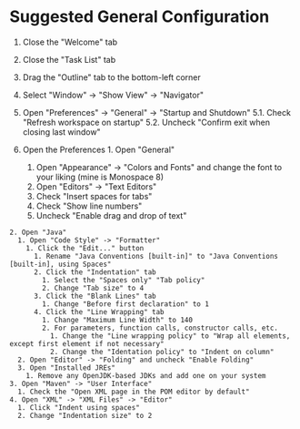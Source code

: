 Suggested General Configuration
===============================

1. Close the "Welcome" tab
2. Close the "Task List" tab
3. Drag the "Outline" tab to the bottom-left corner
4. Select "Window" -> "Show View" -> "Navigator"
5. Open "Preferences" -> "General" -> "Startup and Shutdown"
5.1. Check "Refresh workspace on startup"
5.2. Uncheck "Confirm exit when closing last window"


  5. Open the Preferences
    1. Open "General"
      1. Open "Appearance" -> "Colors and Fonts" and change the font to your liking (mine is Monospace 8)
      2. Open "Editors" -> "Text Editors"
        1. Check "Insert spaces for tabs"
        2. Check "Show line numbers"
        3. Uncheck "Enable drag and drop of text"


    2. Open "Java"
      1. Open "Code Style" -> "Formatter"
        1. Click the "Edit..." button
          1. Rename "Java Conventions [built-in]" to "Java Conventions [built-in], using Spaces"
          2. Click the "Indentation" tab
            1. Select the "Spaces only" "Tab policy"
            2. Change "Tab size" to 4
          3. Click the "Blank Lines" tab
            1. Change "Before first declaration" to 1
          4. Click the "Line Wrapping" tab
            1. Change "Maximum Line Width" to 140
            2. For parameters, function calls, constructor calls, etc.
              1. Change the "Line wrapping policy" to "Wrap all elements, except first element if not necessary"
              2. Change the "Identation policy" to "Indent on column"
      2. Open "Editor" -> "Folding" and uncheck "Enable Folding"
      3. Open "Installed JREs"
        1. Remove any OpenJDK-based JDKs and add one on your system
    3. Open "Maven" -> "User Interface"
      1. Check the "Open XML page in the POM editor by default"
    4. Open "XML" -> "XML Files" -> "Editor"
      1. Click "Indent using spaces"
      2. Change "Indentation size" to 2
